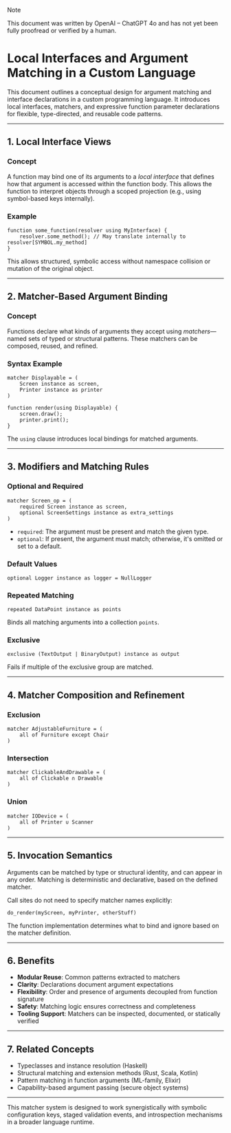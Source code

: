 > [!NOTE]
> This document was written by OpenAI – ChatGPT 4o and has not yet been fully proofread or verified by a human.

# Local Interfaces and Argument Matching in a Custom Language

This document outlines a conceptual design for argument matching and interface declarations in a custom programming language. It introduces local interfaces, matchers, and expressive function parameter declarations for flexible, type-directed, and reusable code patterns.

---

## 1. Local Interface Views

### Concept

A function may bind one of its arguments to a *local interface* that defines how that argument is accessed within the function body. This allows the function to interpret objects through a scoped projection (e.g., using symbol-based keys internally).

### Example

```plaintext
function some_function(resolver using MyInterface) {
    resolver.some_method(); // May translate internally to resolver[SYMBOL.my_method]
}
````

This allows structured, symbolic access without namespace collision or mutation of the original object.

---

## 2. Matcher-Based Argument Binding

### Concept

Functions declare what kinds of arguments they accept using *matchers*—named sets of typed or structural patterns. These matchers can be composed, reused, and refined.

### Syntax Example

```plaintext
matcher Displayable = (
    Screen instance as screen,
    Printer instance as printer
)

function render(using Displayable) {
    screen.draw();
    printer.print();
}
```

The `using` clause introduces local bindings for matched arguments.

---

## 3. Modifiers and Matching Rules

### Optional and Required

```plaintext
matcher Screen_op = (
    required Screen instance as screen,
    optional ScreenSettings instance as extra_settings
)
```

* `required`: The argument must be present and match the given type.
* `optional`: If present, the argument must match; otherwise, it's omitted or set to a default.

### Default Values

```plaintext
optional Logger instance as logger = NullLogger
```

### Repeated Matching

```plaintext
repeated DataPoint instance as points
```

Binds all matching arguments into a collection `points`.

### Exclusive

```plaintext
exclusive (TextOutput | BinaryOutput) instance as output
```

Fails if multiple of the exclusive group are matched.

---

## 4. Matcher Composition and Refinement

### Exclusion

```plaintext
matcher AdjustableFurniture = (
    all of Furniture except Chair
)
```

### Intersection

```plaintext
matcher ClickableAndDrawable = (
    all of Clickable ∩ Drawable
)
```

### Union

```plaintext
matcher IODevice = (
    all of Printer ∪ Scanner
)
```

---

## 5. Invocation Semantics

Arguments can be matched by type or structural identity, and can appear in any order. Matching is deterministic and declarative, based on the defined matcher.

Call sites do not need to specify matcher names explicitly:

```plaintext
do_render(myScreen, myPrinter, otherStuff)
```

The function implementation determines what to bind and ignore based on the matcher definition.

---

## 6. Benefits

* **Modular Reuse**: Common patterns extracted to matchers
* **Clarity**: Declarations document argument expectations
* **Flexibility**: Order and presence of arguments decoupled from function signature
* **Safety**: Matching logic ensures correctness and completeness
* **Tooling Support**: Matchers can be inspected, documented, or statically verified

---

## 7. Related Concepts

* Typeclasses and instance resolution (Haskell)
* Structural matching and extension methods (Rust, Scala, Kotlin)
* Pattern matching in function arguments (ML-family, Elixir)
* Capability-based argument passing (secure object systems)

---

This matcher system is designed to work synergistically with symbolic configuration keys, staged validation events, and introspection mechanisms in a broader language runtime.
